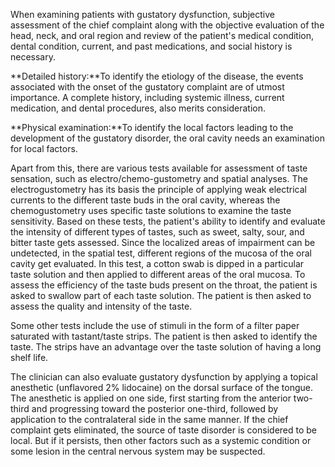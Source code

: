 When examining patients with gustatory dysfunction, subjective assessment of the chief complaint along with the objective evaluation of the head, neck, and oral region and review of the patient's medical condition, dental condition, current, and past medications, and social history is necessary.

**Detailed history:**To identify the etiology of the disease, the events associated with the onset of the gustatory complaint are of utmost importance. A complete history, including systemic illness, current medication, and dental procedures, also merits consideration.

**Physical examination:**To identify the local factors leading to the development of the gustatory disorder, the oral cavity needs an examination for local factors.

Apart from this, there are various tests available for assessment of taste sensation, such as electro/chemo-gustometry and spatial analyses. The electrogustometry has its basis the principle of applying weak electrical currents to the different taste buds in the oral cavity, whereas the chemogustometry uses specific taste solutions to examine the taste sensitivity. Based on these tests, the patient's ability to identify and evaluate the intensity of different types of tastes, such as sweet, salty, sour, and bitter taste gets assessed. Since the localized areas of impairment can be undetected, in the spatial test, different regions of the mucosa of the oral cavity get evaluated. In this test, a cotton swab is dipped in a particular taste solution and then applied to different areas of the oral mucosa. To assess the efficiency of the taste buds present on the throat, the patient is asked to swallow part of each taste solution. The patient is then asked to assess the quality and intensity of the taste.

Some other tests include the use of stimuli in the form of a filter paper saturated with tastant/taste strips. The patient is then asked to identify the taste. The strips have an advantage over the taste solution of having a long shelf life.

The clinician can also evaluate gustatory dysfunction by applying a topical anesthetic (unflavored 2% lidocaine) on the dorsal surface of the tongue. The anesthetic is applied on one side, first starting from the anterior two-third and progressing toward the posterior one-third, followed by application to the contralateral side in the same manner. If the chief complaint gets eliminated, the source of taste disorder is considered to be local. But if it persists, then other factors such as a systemic condition or some lesion in the central nervous system may be suspected.